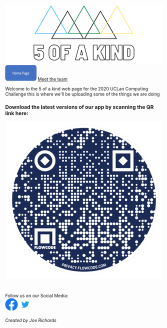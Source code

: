 
<img src="Facebook%20Banner.png"/><br/>
<a href="about"><img src="Homebttn.png" height = "50" width="100"></a> <a href="team">Meet the team<a/>

Welcome to the 5 of a kind web page for the 2020 UCLan Computing Challenge this is where we'll be uploading some of the things we are doing <br/>

### Download the latest versions of our app by scanning the QR link here:
<p align="center">
<img height = "500" width ="500" src="flowcode.png">
</p> <br/>

Follow us on our Social Media: <br/>
[<img src="f_logo_RGB-Hex-Blue_512.png" height="40" width="40"/>](https://www.facebook.com/fiveofakindltd)
[<img src="Twitter_Logo_Blue.png" height="40" width="40"/>](https://twitter.com/5OFAKIND1)
###### Created by Joe Richards
